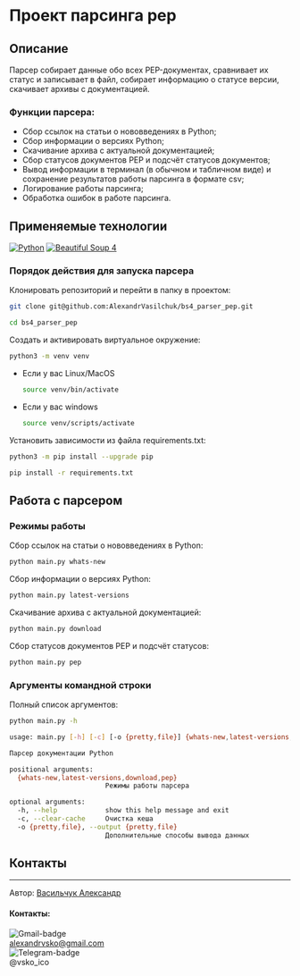 # Проект парсинга pep

## Описание
Парсер собирает данные обо всех PEP-документах, сравнивает их статус 
и записывает в файл, собирает информацию о статусe версии,
скачивает архивы с документацией.

### Функции парсера:

* Сбор ссылок на статьи о нововведениях в Python;
* Сбор информации о версиях Python;
* Скачивание архива с актуальной документацией;
* Сбор статусов документов PEP и подсчёт статусов документов;
* Вывод информации в терминал (в обычном и табличном виде) и 
сохранение результатов работы парсинга в формате csv;
* Логирование работы парсинга;
* Обработка ошибок в работе парсинга.

## Применяемые технологии

[![Python](https://img.shields.io/badge/Python-3.9-blue?style=flat-square&logo=Python&logoColor=3776AB&labelColor=d0d0d0)](https://www.python.org/)
[![Beautiful Soup 4](https://img.shields.io/badge/BeautifulSoup-4.9.3-blue?style=flat-square&labelColor=d0d0d0)](https://beautiful-soup-4.readthedocs.io)

### Порядок действия для запуска парсера

Клонировать репозиторий и перейти в папку в проектом:

```bash
git clone git@github.com:AlexandrVasilchuk/bs4_parser_pep.git
```

```bash
cd bs4_parser_pep
```

Создать и активировать виртуальное окружение:

```bash
python3 -m venv venv
```

* Если у вас Linux/MacOS

    ```bash
    source venv/bin/activate
    ```

* Если у вас windows

    ```bash
    source venv/scripts/activate
    ```

Установить зависимости из файла requirements.txt:

```bash
python3 -m pip install --upgrade pip
```

```bash
pip install -r requirements.txt
```

## Работа с парсером

### Режимы работы
Сбор ссылок на статьи о нововведениях в Python:
```bash
python main.py whats-new
```
Сбор информации о версиях Python:
```bash
python main.py latest-versions
```
Скачивание архива с актуальной документацией:
```bash
python main.py download
```
Сбор статусов документов PEP и подсчёт статусов:
```bash
python main.py pep
```

### Аргументы командной строки
Полный список аргументов:
```bash
python main.py -h
```
```bash
usage: main.py [-h] [-c] [-o {pretty,file}] {whats-new,latest-versions,download,pep}

Парсер документации Python

positional arguments:
  {whats-new,latest-versions,download,pep}
                        Режимы работы парсера

optional arguments:
  -h, --help            show this help message and exit
  -c, --clear-cache     Очистка кеша
  -o {pretty,file}, --output {pretty,file}
                        Дополнительные способы вывода данных
```

## Контакты
___
Автор:
[Васильчук Александр](https://github.com/AlexandrVasilchuk/)



#### Контакты:
![Gmail-badge](https://img.shields.io/badge/Gmail-D14836?style=for-the-badge&logo=gmail&logoColor=white)  
alexandrvsko@gmail.com  
![Telegram-badge](https://img.shields.io/badge/Telegram-2CA5E0?style=for-the-badge&logo=telegram&logoColor=white)  
@vsko_ico
